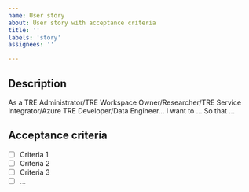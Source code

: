 ```yaml
---
name: User story
about: User story with acceptance criteria
title: ''
labels: 'story'
assignees: ''

---
```


<!--
Note: This is for raising smaller enhancements to existing code or functionality
-->

## Description

As a TRE Administrator/TRE Workspace Owner/Researcher/TRE Service Integrator/Azure TRE Developer/Data Engineer...
I want to ...
So that ...

## Acceptance criteria

- [ ] Criteria 1
- [ ] Criteria 2
- [ ] Criteria 3
- [ ] ...
